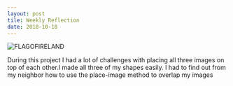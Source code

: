 ```yaml
---
layout: post
tile: Weekly Reflection
date: 2018-10-18
---
```




![FLAGOFIRELAND](/images/flag.png)

During this project I had a lot of challenges with placing all three images on top of each other.I made all three of my shapes easily. I had to find out from my neighbor how to use the place-image method to overlap my images
